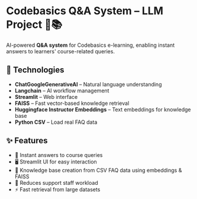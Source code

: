 # Codebasics Q&A System – LLM Project 🤖📚

AI-powered **Q&A system** for Codebasics e-learning, enabling instant answers to learners' course-related queries.

## 🚀 Technologies 
- **ChatGoogleGenerativeAI** – Natural language understanding  
- **Langchain** – AI workflow management  
- **Streamlit** – Web interface  
- **FAISS** – Fast vector-based knowledge retrieval   
- **Huggingface Instructor Embeddings** – Text embeddings for knowledge base   
- **Python CSV** – Load real FAQ data  
 
## ✨ Features
- 💬 Instant answers to course queries  
- 🖥️ Streamlit UI for easy interaction  
- 📄 Knowledge base creation from CSV FAQ data using embeddings & FAISS  
- 👥 Reduces support staff workload  
- ⚡ Fast retrieval from large datasets  

